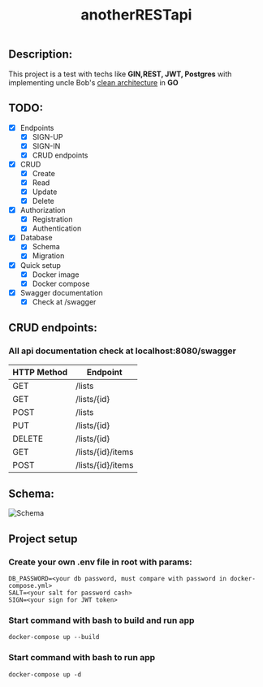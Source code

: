 <h1 align="center">anotherRESTapi</h1>

<img src="https://img.shields.io/badge/made%20by-POMBNK-blue.svg"  alt="">


## Description:
This project is a test with techs like **GIN,REST, JWT, Postgres** with implementing uncle Bob's [clean architecture](https://blog.cleancoder.com/uncle-bob/2012/08/13/the-clean-architecture.html) in **GO**

## TODO:
- [X] Endpoints
    - [X] SIGN-UP
    - [X] SIGN-IN
    - [X] CRUD endpoints
- [X] CRUD
    - [X] Create
    - [X] Read
    - [X] Update
    - [X] Delete
- [X] Authorization
    - [X] Registration
    - [X] Authentication
- [X] Database
    - [X] Schema
    - [X] Migration
- [X] Quick setup
    - [X] Docker image
    - [X] Docker compose
- [X] Swagger documentation
    - [X] Check at /swagger

## CRUD endpoints:
### All api documentation check at localhost:8080/swagger
| HTTP Method | Endpoint          |
|-------------|-------------------|
| GET         | /lists            |
| GET         | /lists/{id}       |
| POST        | /lists            |
| PUT         | /lists/{id}       |
| DELETE      | /lists/{id}       |
| GET         | /lists/{id}/items |
| POST        | /lists/{id}/items |

## Schema:
![Schema](https://i.imgur.com/K0s9V7T.png "Schema")

## Project setup

### Create your own .env file in root with params:

```
DB_PASSWORD=<your db password, must compare with password in docker-compose.yml>
SALT=<your salt for password cash>
SIGN=<your sign for JWT token>
```
### Start command with bash to build and run app

```
docker-compose up --build
```
### Start command with bash to run app

```
docker-compose up -d
```